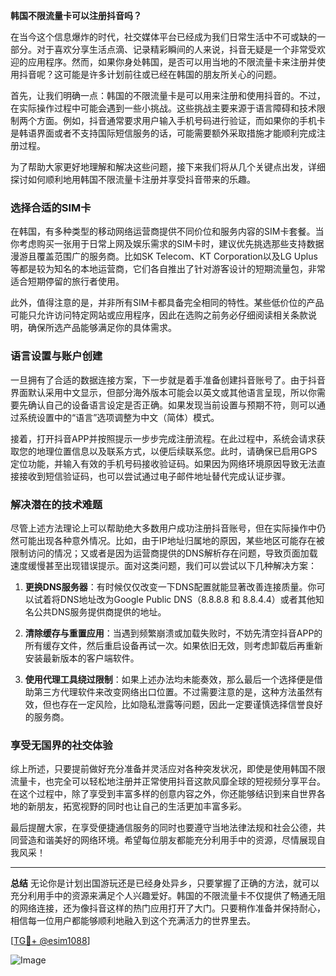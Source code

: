 **韩国不限流量卡可以注册抖音吗？**

在当今这个信息爆炸的时代，社交媒体平台已经成为我们日常生活中不可或缺的一部分。对于喜欢分享生活点滴、记录精彩瞬间的人来说，抖音无疑是一个非常受欢迎的应用程序。然而，如果你身处韩国，是否可以用当地的不限流量卡来注册并使用抖音呢？这可能是许多计划前往或已经在韩国的朋友所关心的问题。

首先，让我们明确一点：韩国的不限流量卡是可以用来注册和使用抖音的。不过，在实际操作过程中可能会遇到一些小挑战。这些挑战主要来源于语言障碍和技术限制两个方面。例如，抖音通常要求用户输入手机号码进行验证，而如果你的手机卡是韩语界面或者不支持国际短信服务的话，可能需要额外采取措施才能顺利完成注册过程。

为了帮助大家更好地理解和解决这些问题，接下来我们将从几个关键点出发，详细探讨如何顺利地用韩国不限流量卡注册并享受抖音带来的乐趣。

### **选择合适的SIM卡**
在韩国，有多种类型的移动网络运营商提供不同价位和服务内容的SIM卡套餐。当你考虑购买一张用于日常上网及娱乐需求的SIM卡时，建议优先挑选那些支持数据漫游且覆盖范围广的服务商。比如SK Telecom、KT Corporation以及LG Uplus等都是较为知名的本地运营商，它们各自推出了针对游客设计的短期流量包，非常适合短期停留的旅行者使用。

此外，值得注意的是，并非所有SIM卡都具备完全相同的特性。某些低价位的产品可能只允许访问特定网站或应用程序，因此在选购之前务必仔细阅读相关条款说明，确保所选产品能够满足你的具体需求。

### **语言设置与账户创建**
一旦拥有了合适的数据连接方案，下一步就是着手准备创建抖音账号了。由于抖音界面默认采用中文显示，但部分海外版本可能会以英文或其他语言呈现，所以你需要先确认自己的设备语言设定是否正确。如果发现当前设置与预期不符，则可以通过系统设置中的“语言”选项调整为中文（简体）模式。

接着，打开抖音APP并按照提示一步步完成注册流程。在此过程中，系统会请求获取您的地理位置信息以及联系方式，以便后续联系您。此时，请确保已启用GPS定位功能，并输入有效的手机号码接收验证码。如果因为网络环境原因导致无法直接接收到短信验证码，也可以尝试通过电子邮件地址替代完成认证步骤。

### **解决潜在的技术难题**
尽管上述方法理论上可以帮助绝大多数用户成功注册抖音账号，但在实际操作中仍然可能出现各种意外情况。比如，由于IP地址归属地的原因，某些地区可能存在被限制访问的情况；又或者是因为运营商提供的DNS解析存在问题，导致页面加载速度缓慢甚至出现错误提示。面对这类问题，我们可以尝试以下几种解决方案：

1. **更换DNS服务器**：有时候仅仅改变一下DNS配置就能显著改善连接质量。你可以试着将DNS地址改为Google Public DNS（8.8.8.8 和 8.8.4.4）或者其他知名公共DNS服务提供商提供的地址。
   
2. **清除缓存与重置应用**：当遇到频繁崩溃或加载失败时，不妨先清空抖音APP的所有缓存文件，然后重启设备再试一次。如果依旧无效，则考虑卸载后再重新安装最新版本的客户端软件。

3. **使用代理工具绕过限制**：如果上述办法均未能奏效，那么最后一个选择便是借助第三方代理软件来改变网络出口位置。不过需要注意的是，这种方法虽然有效，但也存在一定风险，比如隐私泄露等问题，因此一定要谨慎选择信誉良好的服务商。

### **享受无国界的社交体验**
综上所述，只要提前做好充分准备并灵活应对各种突发状况，即使是使用韩国不限流量卡，也完全可以轻松地注册并正常使用抖音这款风靡全球的短视频分享平台。在这个过程中，除了享受到丰富多样的创意内容之外，你还能够结识到来自世界各地的新朋友，拓宽视野的同时也让自己的生活更加丰富多彩。

最后提醒大家，在享受便捷通信服务的同时也要遵守当地法律法规和社会公德，共同营造和谐美好的网络环境。希望每位朋友都能充分利用手中的资源，尽情展现自我风采！

---

**总结**
无论你是计划出国游玩还是已经身处异乡，只要掌握了正确的方法，就可以充分利用手中的资源来满足个人兴趣爱好。韩国的不限流量卡不仅提供了畅通无阻的网络连接，还为像抖音这样的热门应用打开了大门。只要稍作准备并保持耐心，相信每一位用户都能够顺利地融入到这个充满活力的世界里去。

[[TG💪+ @esim1088](https://t.me/s/esim1088)]

![Image](https://i.postimg.cc/4NQfJmqS/Snipaste-2025-05-13-00-14-12.png)